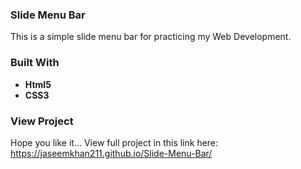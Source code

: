### Slide Menu Bar
This is a simple slide menu bar for practicing my Web Development.

### Built With
- **Html5**
- **CSS3**

### View Project
Hope you like it... View full project in this link here:
https://jaseemkhan211.github.io/Slide-Menu-Bar/

